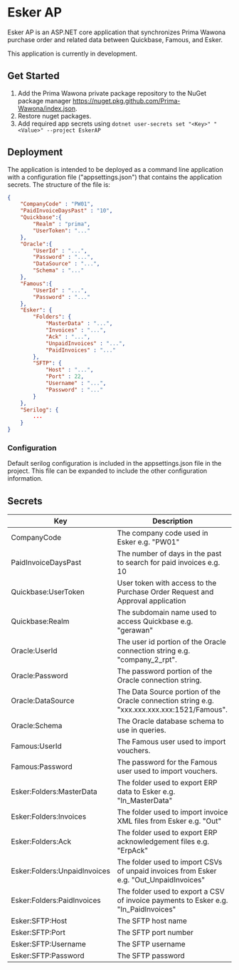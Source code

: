 # Esker AP

Esker AP is an ASP.NET core application that synchronizes Prima Wawona purchase order and related data between Quickbase, Famous, 
and Esker.

This application is currently in development.

## Get Started

1. Add the Prima Wawona private package repository to the NuGet package manager https://nuget.pkg.github.com/Prima-Wawona/index.json.
1. Restore nuget packages. 
1. Add required app secrets using `dotnet user-secrets set "<Key>" "<Value>" --project EskerAP`

## Deployment
The application is intended to be deployed as a command line application with a configuration file ("appsettings.json") that contains 
the application secrets.  The structure of the file is:

```json
{
	"CompanyCode" : "PW01",
	"PaidInvoiceDaysPast" : "10",
	"Quickbase":{
		"Realm" : "prima",
		"UserToken": "..."
	},
	"Oracle":{
		"UserId" : "...",
		"Password" : "...",
		"DataSource" : "...",
		"Schema" : "..."
	},
	"Famous":{
		"UserId" : "...",
		"Password" : "..."
	},
	"Esker": {
		"Folders": {
			"MasterData" : "...",
			"Invoices" : "...",
			"Ack" : "...",
			"UnpaidInvoices" : "...",
			"PaidInvoices" : "..."
		},
		"SFTP": {
			"Host" : "...",
			"Port" : 22,
			"Username" : "...",
			"Password" : "..."
		}
	},
	"Serilog": {
		...
	}
}
```
### Configuration
Default serilog configuration is included in the appsettings.json file in the project. This file can be expanded to include the other configuration information.

## Secrets
| Key | Description |
|-----|-------------|
| CompanyCode | The company code used in Esker e.g. "PW01" |
| PaidInvoiceDaysPast | The number of days in the past to search for paid invoices e.g. 10 |
| Quickbase:UserToken | User token with access to the Purchase Order Request and Approval application |
| Quickbase:Realm | The subdomain name used to access Quickbase e.g. "gerawan" |
| Oracle:UserId | The user id portion of the Oracle connection string e.g. "company_2_rpt". |
| Oracle:Password | The password portion of the Oracle connection string. |
| Oracle:DataSource | The Data Source portion of the Oracle connection string e.g. "xxx.xxx.xxx.xxx:1521/Famous". |
| Oracle:Schema | The Oracle database schema to use in queries. |
| Famous:UserId | The Famous user used to import vouchers. |
| Famous:Password | The password for the Famous user used to import vouchers. |
| Esker:Folders:MasterData | The folder used to export ERP data to Esker e.g. "In_MasterData" |
| Esker:Folders:Invoices | The folder used to import invoice XML files from Esker e.g. "Out" |
| Esker:Folders:Ack | The folder used to export ERP acknowledgement files e.g. "ErpAck" |
| Esker:Folders:UnpaidInvoices | The folder used to import CSVs of unpaid invoices from Esker e.g. "Out_UnpaidInvoices" |
| Esker:Folders:PaidInvoices | The folder used to export a CSV of invoice payments to Esker e.g. "In_PaidInvoices" |
| Esker:SFTP:Host | The SFTP host name |
| Esker:SFTP:Port | The SFTP port number |
| Esker:SFTP:Username | The SFTP username |
| Esker:SFTP:Password | The SFTP password |
